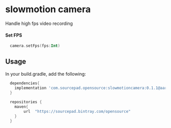 # slowmotion camera
Handle high fps video recording 


#### Set FPS
``` kotlin
  camera.setFps(fps:Int)
  ```

## Usage
In your build.gradle, add the following:
``` groovy
  dependencies{
    implementation 'com.sourcepad.opensource:slowmotioncamera:0.1.1@aar'
  }
  
  repositories {
    maven{
        url  "https://sourcepad.bintray.com/opensource"
    }
  }

```

